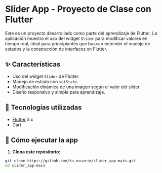# Slider App - Proyecto de Clase con Flutter

Este es un proyecto desarrollado como parte del aprendizaje de Flutter. La aplicación muestra el uso del widget `Slider` para modificar valores en tiempo real, ideal para principiantes que buscan entender el manejo de estados y la construcción de interfaces en Flutter.

## ✨ Características

- Uso del widget `Slider` de Flutter.
- Manejo de estado con `setState`.
- Modificación dinámica de una imagen según el valor del slider.
- Diseño responsivo y simple para aprendizaje.

## 🧰 Tecnologías utilizadas

- [Flutter](https://flutter.dev/) 3.x
- Dart

## 🚀 Cómo ejecutar la app

1. **Clona este repositorio:**

```bash
git clone https://github.com/tu_usuario/slider_app-main.git
cd slider_app-main
